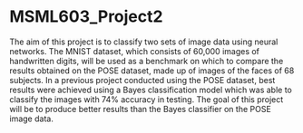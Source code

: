 # MSML603_Project2

The aim of this project is to classify two sets of image data using neural networks. The MNIST dataset, which consists of 60,000 images of handwritten digits, will be used as a benchmark on which to compare the results obtained on the POSE dataset, made up of images of the faces of 68 subjects. In a previous project conducted using the POSE dataset, best results were achieved using a Bayes classification model which was able to classify the images with 74% accuracy in testing. The goal of this project will be to produce better results than the Bayes classifier on the POSE image data.
